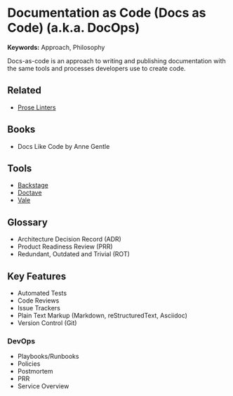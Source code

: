 # Documentation as Code (Docs as Code) (a.k.a. DocOps)

<!--
https://pronovix.com/blog/cicd-and-docs-code-workflow
https://www.sensedia.com/post/doc-as-code-documenting-agile-architecture-products
https://www.everythingtechnicalwriting.com/dosc-as-code/
https://technology.blog.gov.uk/2017/08/25/why-we-use-a-docs-as-code-approach-for-technical-documentation/
https://blog.mia-platform.eu/en/docs-as-code-how-does-it-improve-developer-experience
https://opensource.com/article/22/10/docs-as-code
https://capsulecorplab.github.io/docs-as-code/
https://www.writethedocs.org/guide/docs-as-code/
https://blog.cloudflare.com/our-docs-as-code-approach/
https://www.knowledgeowl.com/blog/posts/docs-as-code/
https://engineering.grab.com/doc-as-code
https://idratherbewriting.com/trends/trends-to-follow-or-forget-docs-as-code.html
https://idratherbewriting.com/learnapidoc/pubapis_docs_as_code.html
https://www.parson-europe.com/en/knowledge-base/docs-code-technical-documentation
https://about.gitlab.com/blog/2022/10/12/five-fast-facts-about-docs-as-code-at-gitlab/
-->

<!--
https://esli.blog.br/doc-as-a-code-docops-sre#heading-doc-as-a-code
https://esli.blog.br/docs-as-code-documentacao-como-codigo
-->

**Keywords:** Approach, Philosophy

Docs-as-code is an approach to writing and publishing documentation with the same tools and processes developers use to create code.

## Related

- [Prose Linters](/prose.md#linters)

## Books

- Docs Like Code by Anne Gentle

## Tools

- [Backstage](https://backstage.io)
- [Doctave](/doctave.md)
- [Vale](/vale.md)

<!--
https://nextra.site
https://fumadocs.vercel.app
-->

## Glossary

- Architecture Decision Record (ADR)
- Product Readiness Review (PRR)
- Redundant, Outdated and Trivial (ROT)

## Key Features

- Automated Tests
- Code Reviews
- Issue Trackers
- Plain Text Markup (Markdown, reStructuredText, Asciidoc)
- Version Control (Git)

### DevOps

- Playbooks/Runbooks
- Policies
- Postmortem
- PRR
- Service Overview
